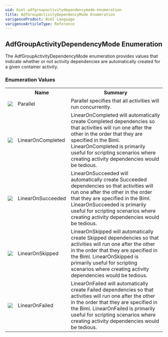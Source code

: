 ```yaml
---
uid: biml-adfgroupactivitydependencymode-enumeration
title: AdfGroupActivityDependencyMode Enumeration
varigenceProduct: Biml Language
varigenceArticleType: Reference
---
```


## AdfGroupActivityDependencyMode Enumeration<div class="LanguageSummary"><div class ="SummaryItem">The AdfGroupActivityDependencyMode enumeration provides values that indicate whether or not activity dependencies are automatically created for a given container activity.</div></div><div class="EnumValueGroup">### Enumeration Values<table id="EnumValue" class="MemberList"><tbody><tr><th class="MemberTypeIconColumnHeader">&nbsp;</th><th class="MemberNameColumnHeader">Name</th><th class="MemberSummaryColumnHeader">Summary</th></tr><tr class="cd0"><td align="center" class="MemberTypeIcon"><img src="enumValue.png"></img></td><td class="MemberName">Parallel</td><td class="MemberSummary"><div class ="SummaryItem">Parallel specifies that all activities will run concurrently.</div></td></tr><tr class="cd1"><td align="center" class="MemberTypeIcon"><img src="enumValue.png"></img></td><td class="MemberName">LinearOnCompleted</td><td class="MemberSummary"><div class ="SummaryItem">LinearOnCompleted will automatically create Completed dependencies so that activities will run one after the other in the order that they are specified in the Biml. LinearOnCompleted is primarily useful for scripting scenarios where creating activity dependencies would be tedious.</div></td></tr><tr class="cd0"><td align="center" class="MemberTypeIcon"><img src="enumValue.png"></img></td><td class="MemberName">LinearOnSucceeded</td><td class="MemberSummary"><div class ="SummaryItem">LinearOnSucceeded will automatically create Succeeded dependencies so that activities will run one after the other in the order that they are specified in the Biml. LinearOnSucceeded is primarily useful for scripting scenarios where creating activity dependencies would be tedious.</div></td></tr><tr class="cd1"><td align="center" class="MemberTypeIcon"><img src="enumValue.png"></img></td><td class="MemberName">LinearOnSkipped</td><td class="MemberSummary"><div class ="SummaryItem">LinearOnSkipped will automatically create Skipped dependencies so that activities will run one after the other in the order that they are specified in the Biml. LinearOnSkipped is primarily useful for scripting scenarios where creating activity dependencies would be tedious.</div></td></tr><tr class="cd0"><td align="center" class="MemberTypeIcon"><img src="enumValue.png"></img></td><td class="MemberName">LinearOnFailed</td><td class="MemberSummary"><div class ="SummaryItem">LinearOnFailed will automatically create Failed dependencies so that activities will run one after the other in the order that they are specified in the Biml. LinearOnFailed is primarily useful for scripting scenarios where creating activity dependencies would be tedious.</div></td></tr></tbody></table></div>